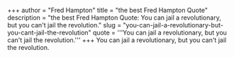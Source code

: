 +++
author = "Fred Hampton"
title = "the best Fred Hampton Quote"
description = "the best Fred Hampton Quote: You can jail a revolutionary, but you can't jail the revolution."
slug = "you-can-jail-a-revolutionary-but-you-cant-jail-the-revolution"
quote = '''You can jail a revolutionary, but you can't jail the revolution.'''
+++
You can jail a revolutionary, but you can't jail the revolution.
